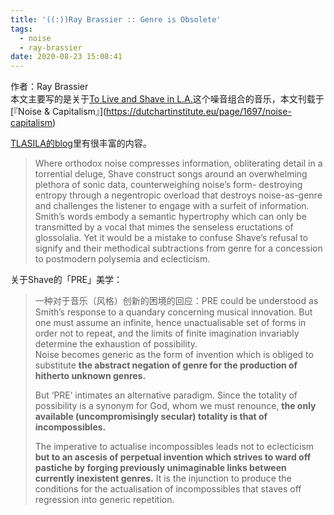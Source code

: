 ```yaml
---
title: '((:))Ray Brassier :: Genre is Obsolete'
tags:
  - noise
  - ray-brassier
date: 2020-08-23 15:08:41
---
```


作者：Ray Brassier  
本文主要写的是关于[To Live and Shave in L.A.](https://en.wikipedia.org/wiki/To_Live_and_Shave_in_L.A.)这个噪音组合的音乐，本文刊载于[『Noise & Capitalism』](https://dutchartinstitute.eu/page/1697/noise-capitalism)

[TLASILA的blog](http://toliveandshaveinla.blogspot.com/)里有很丰富的内容。

> Where orthodox noise compresses information, obliterating detail in a torrential deluge, Shave construct songs around an overwhelming plethora of sonic data, counterweighing noise’s form- destroying entropy through a negentropic overload that destroys noise-as-genre and challenges the listener to engage with a surfeit of information.
> Smith’s words embody a semantic hypertrophy which can only be transmitted by a vocal that mimes the senseless eructations of glossolalia.
> Yet it would be a mistake to confuse Shave’s refusal to signify and their methodical subtractions from genre for a concession to postmodern polysemia and eclecticism.

关于Shave的「PRE」美学：

> 一种对于音乐（风格）创新的困境的回应：PRE could be understood as Smith’s response to a quandary concerning musical innovation.
> But one must assume an infinite, hence unactualisable set of forms in order not to repeat, and the limits of finite imagination invariably determine the exhaustion of possibility.  
> Noise becomes generic as the form of invention which is obliged to substitute **the abstract negation of genre for the production of hitherto unknown genres.**  
> 
> But ‘PRE’ intimates an alternative paradigm. Since the totality of possibility is a synonym for God, whom we must renounce, **the only available (uncompromisingly secular) totality is that of incompossibles.**  
> 
> The imperative to actualise incompossibles leads not to eclecticism **but to an ascesis of perpetual invention which strives to ward off pastiche by forging previously unimaginable links between currently inexistent genres.** It is the injunction to produce the conditions for the actualisation of incompossibles that staves off regression into generic repetition.